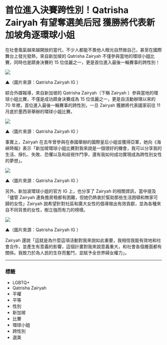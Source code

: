# 首位進入決賽跨性別！Qatrisha Zairyah 有望奪選美后冠 獲勝將代表新加坡角逐環球小姐

在社會風氣越來越開放的當代，不少人都能不畏他人眼光自然做自己，甚至在國際舞台上發光發熱，來自新加坡的 Qatrisha Zairyah 不僅參與當地的環球小姐比賽，同時也是躋身決賽的 15 位佳麗之一，更是首位進入最後一輪賽事的跨性別！

![](https://i0.wp.com/talkacemedia.com/wp-content/uploads/2024/09/Qatrisha-Zairyah.jpg?resize=822%2C1024&quality=89&ssl=1)

▲（圖片來源：Qatrisha Zairyah IG ）

綜合外媒報導，來自新加坡的 Qatrisha Zairyah（下稱 Zairyah ）參與當地的環球小姐比賽，不僅是成功躋身決賽成為 15 位佳麗之一，更是自活動辦理以來的 70 年裡，首位進入最後一輪賽事的跨性別，一旦 Zairyah 獲勝將代表國家前往 11 月底於墨西哥舉辦的環球小姐比賽。

![](https://i0.wp.com/talkacemedia.com/wp-content/uploads/2024/09/Qatrisha-Zairyah-2.jpg?resize=819%2C1024&quality=89&ssl=1)

▲（圖片來源：Qatrisha Zairyah IG ）

事實上，Zairyah 在去年曾參與在泰國舉辦的國際皇后小姐並獲得亞軍，她向《海峽時報》表示「新加坡環球小姐比賽對我來說是一個很好的機會，我可以分享我的生活、掙扎、失敗、恐懼以及和歧視作鬥爭，還有我如何成功實現成為跨性別女性的夢想」。

![](https://i0.wp.com/talkacemedia.com/wp-content/uploads/2024/09/Qatrisha-Zairyah-1.jpg?resize=836%2C1024&quality=89&ssl=1)

▲（圖片來源：Qatrisha Zairyah IG ）

另外，新加波環球小姐的官方 IG 上，也分享了 Zairyah 的相關資訊，當中提及「儘管 Zairyah 連負擔房租都有困難，但她仍熱衷於幫助那些生活困頓和無家可歸的女性」Zairyah 說希望針對社區和廣大女性的倡導做出有效貢獻，並為各種來自不同背景的女性，樹立強而有力的榜樣。

![](https://i0.wp.com/talkacemedia.com/wp-content/uploads/2024/09/Qatrisha-Zairyah-3.jpg?resize=819%2C1024&quality=89&ssl=1)

▲（圖片來源：Qatrisha Zairyah IG ）

Zairyah 還說「這就是為什麼這項活動對我來說如此重要，我相信我能有效地和社會合作，並產生有意義的影響，這個計畫對我來說意義重大，和社會各個層面都有關係。我致力於為人民的生存而奮鬥，並賦予全世界婦女權力」。

---

### 標籤
- LGBTQ+
- Qatrisha Zairyah
- 平權
- 平等
- 性別
- 新加坡
- 比賽
- 環球小姐
- 跨性別
- 選美